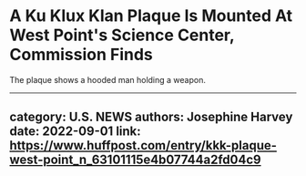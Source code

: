 # A Ku Klux Klan Plaque Is Mounted At West Point's Science Center, Commission Finds

The plaque shows a hooded man holding a weapon.

---
category: U.S. NEWS
authors: Josephine Harvey
date: 2022-09-01
link: https://www.huffpost.com/entry/kkk-plaque-west-point_n_63101115e4b07744a2fd04c9
---
